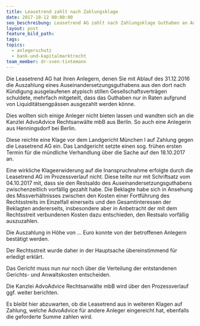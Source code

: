 ```yaml
---
title: Leasetrend zahlt nach Zahlungsklage
date: 2017-10-12 00:00:00
seo_beschreibung: Leasetrend AG zahlt nach Zahlungsklage Guthaben an Anlegerin aus
layout: post
feature_bild_path:
tags:
topics:
  - anlegerschutz
  - bank-und-kapitalmarktrecht
team_member: dr-sven-tintemann
---
```



Die Leasetrend AG hat ihren Anlegern, denen Sie mit Ablauf des 31.12.2016 die Auszahlung eines Auseinandersetzungsguthabens aus den dort nach K&uuml;ndigung ausgelaufenen atypisch stillen Gesellschaftsvertr&auml;gen schuldete, mehrfach mitgeteilt, dass das Guthaben nur in Raten aufgrund von Liquidit&auml;tsengp&auml;ssen ausgezahlt werden k&ouml;nne.

Dies wollten sich einige Anleger nicht bieten lassen und wandten sich an die Kanzlei AdvoAdvice Rechtsanw&auml;lte mbB aus Berlin. So auch eine Anlegerin aus Henningsdorf bei Berlin.

Diese reichte eine Klage vor dem Landgericht M&uuml;nchen I auf Zahlung gegen die Leasetrend AG ein. Das Landgericht setzte einen sog. fr&uuml;hen ersten Termin f&uuml;r die m&uuml;ndliche Verhandlung &uuml;ber die Sache auf den 18.10.2017 an.

Eine wirkliche Klageerwiderung auf die Inanspruchnahme erfolgte durch die Leasetrend AG im Prozessverlauf nicht. Diese teilte nur mit Schriftsatz vom 04.10.2017 mit, dass sie den Restsaldo des Auseinandersetzungsguthabens zwischenzeitlich vorf&auml;llig gezahlt habe. Die Beklagte habe sich in Ansehung des Missverh&auml;ltnisses zwischen den Kosten einer Fortf&uuml;hrung des Rechtsstreits im Einzelfall einerseits und den Gesamtinteressen der Beklagten andererseits, insbesondere aber in Anbetracht der mit dem Rechtsstreit verbundenen Kosten dazu entschieden, den Restsalo vorf&auml;llig auszuzahlen.

Die Auszahlung in H&ouml;he von ... Euro konnte von der betroffenen Anlegern best&auml;tigt werden.

Der Rechtsstreit wurde daher in der Hauptsache &uuml;bereinstimmend f&uuml;r erledigt erkl&auml;rt.

Das Gericht muss nun nur noch &uuml;ber die Verteilung der entstandenen Gerichts- und Anwaltskosten entscheiden.

Die Kanzlei AdvoAdvice Rechtsanw&auml;lte mbB wird &uuml;ber den Prozessverlauf ggf. weiter berichten.

Es bleibt hier abzuwarten, ob die Leasetrend aus in weiteren Klagen auf Zahlung, welche AdvoAdvice f&uuml;r andere Anleger eingereicht hat, ebenfalls die geforderte Summe zahlen wird.